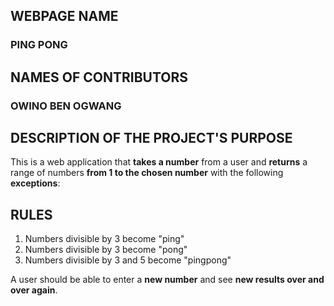 ##   WEBPAGE NAME
###  PING PONG
##   NAMES OF CONTRIBUTORS
###  OWINO BEN OGWANG
##   DESCRIPTION OF THE PROJECT'S PURPOSE

This is a web application that **takes a number** from a user and **returns** a range of numbers **from 1 to the chosen number** with the following **exceptions**:

## RULES

1. Numbers divisible by 3 become "ping"
2. Numbers divisible by 3 become "pong"
3. Numbers divisible by 3 and 5 become "pingpong"

A user should be able to enter a **new number** and see **new results over and over again**.
